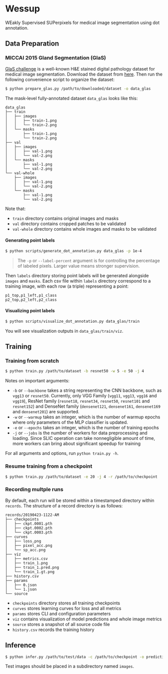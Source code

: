 # Wessup

WEakly Supervised SUPerpixels for medical image segmentation using dot annotation.

## Data Preparation

### MICCAI 2015 Gland Segmentation (GlaS)

[GlaS challenge](https://warwick.ac.uk/fac/sci/dcs/research/tia/glascontest/) is a well-known H&E stained digital pathology dataset for medical image segmentation. Download the dataset from [here](https://warwick.ac.uk/fac/sci/dcs/research/tia/glascontest/download/warwick_qu_dataset_released_2016_07_08.zip). Then run the following convenience script to organize the dataset:

```bash
$ python prepare_glas.py /path/to/downloaded/dataset -o data_glas
```

The mask-level fully-annotated dataset `data_glas` looks like this:

```
data_glas
├── train
│   ├── images
│   │   ├── train-1.png
│   │   └── train-2.png
│   └── masks
│       ├── train-1.png
│       └── train-2.png
├── val
│   ├── images
│   │   ├── val-1.png
│   │   └── val-2.png
│   └── masks
│       ├── val-1.png
│       └── val-2.png
└── val-whole
    ├── images
    │   ├── val-1.png
    │   └── val-2.png
    └── masks
        ├── val-1.png
        └── val-2.png
```

Note that:

- `train` directory contains original images and masks
- `val` directory contains cropped patches to be validated
- `val-whole` directory contains whole images and masks to be validated

#### Generating point labels

```bash
$ python scripts/generate_dot_annotation.py data_glas -p 1e-4
```

> The `-p` or `--label-percent` argument is for controlling the percentage of labeled pixels. Larger value means stronger supervision.

Then `labels` directory storing point labels will be generated alongside `images` and `masks`. Each csv file within `labels` directory correspond to a training image, with each row (a triple) representing a point:

```csv
p1_top,p1_left,p1_class
p2_top,p2_left,p2_class
```

#### Visualizing point labels

```bash
$ python scripts/visualize_dot_annotation.py data_glas/train
```

You will see visualization outputs in `data_glas/train/viz`.

## Training

### Training from scratch

```bash
$ python train.py /path/to/dataset -b resnet50 -w 5 -e 50 -j 4
```

Notes on important arguments:

- `-b` or `--backbone` takes a string representing the CNN backbone, such as `vgg13` or `resnet50`. Currently, only VGG Family (`vgg11`, `vgg13`, `vgg16` and `vgg19`), ResNet family (`resnet18`, `resnet34`, `resnet50`, `resnet101` and `resnet152`) and DenseNet family (`densenet121`, `densenet161`, `densenet169` and `densenet201`) are supported.
- `-w` or `--warmup` takes an integer, which is the number of warmup epochs where only parameters of the MLP classifier is updated.
- `-e` or `--epochs` takes an integer, which is the number of training epochs
- `-j` or `--jobs` is the number of workers for data preprocessing and loading. Since SLIC operation can take nonnegligible amount of time, more workers can bring about significant speedup for training

For all arguments and options, run `python train.py -h`.

### Resume training from a checkpoint

```bash
$ python train.py /path/to/dataset -e 20 -j 4 -r /path/to/checkpoint
```

### Recording multple runs

By default, each run will be stored within a timestamped directory within `records`. The structure of a record directory is as follows:

```
records/20190423-1122-AM
├── checkpoints
│   ├── ckpt.0001.pth
│   ├── ckpt.0002.pth
│   └── ckpt.0003.pth
├── curves
│   ├── loss.png
│   ├── pixel_acc.png
│   └── sp_acc.png
├── viz
│   ├── metrics.csv
│   ├── train_1.png
│   ├── train_1.pred.png
│   └── train_1.gt.png
├── history.csv
├── params
│   ├── 0.json
│   └── 1.json
└── source
```

- `checkpoints` directory stores all training checkpoints
- `curves` stores learning curves for loss and all metrics
- `params` stores CLI and configuration parameters
- `viz` contains visualization of model predictions and whole image metrics
- `source` stores a snapshot of all source code file
- `history.csv` records the training history

## Inference

```bash
$ python infer.py /path/to/test/data -c /path/to/checkpoint -o prediction -j 4
```

Test images should be placed in a subdirectory named `images`.
